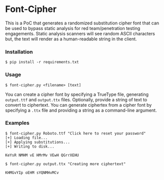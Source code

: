 # Font-Cipher
This is a PoC that generates a randomized substitution cipher font that can be used to bypass static analysis for red team/penetration testing engagements. Static analysis scanners will see random ASCII characters but, the text will render as a human-readable string in the client.

### Installation

```console
$ pip install -r requirements.txt
```

### Usage

```console
$ font-cipher.py <filename> [text]
```

You can create a cipher font by specifying a TrueType file, generating `output.ttf` and `output.ttx` files. Optionally, provide a string of text to convert to ciphertext. You can generate ciphertex from a cipher font by specifying a `.ttx` file and providing a string as a command-line argument.

### Examples

```console
$ font-cipher.py Roboto.ttf "Click here to reset your password"
[+] Loading file...
[+] Applying substitutions...
[+] Writing to disk...

KeYsR NMHM vE HMrMv VEwH QGrrXEHU
```

```console
$ font-cipher.py output.ttx "Creating more ciphertext"

KHMGvYIp oEHM sYQNMHvMCv
```



